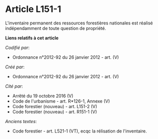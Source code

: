 # Article L151-1

L'inventaire permanent des ressources forestières nationales est réalisé indépendamment de toute question de propriété.

**Liens relatifs à cet article**

_Codifié par_:

  - Ordonnance n°2012-92 du 26 janvier 2012 - art. (V)

_Créé par_:

  - Ordonnance n°2012-92 du 26 janvier 2012 - art. (V)

_Cité par_:

  - Arrêté du 19 octobre 2016 (V)
  - Code de l'urbanisme - art. R*126-1, Annexe (V)
  - Code forestier (nouveau) - art. L151-2 (V)
  - Code forestier (nouveau) - art. R151-1 (V)

_Anciens textes_:

  - Code forestier - art. L521-1 (VT), ecqc la rélisation de l'inventaire.
